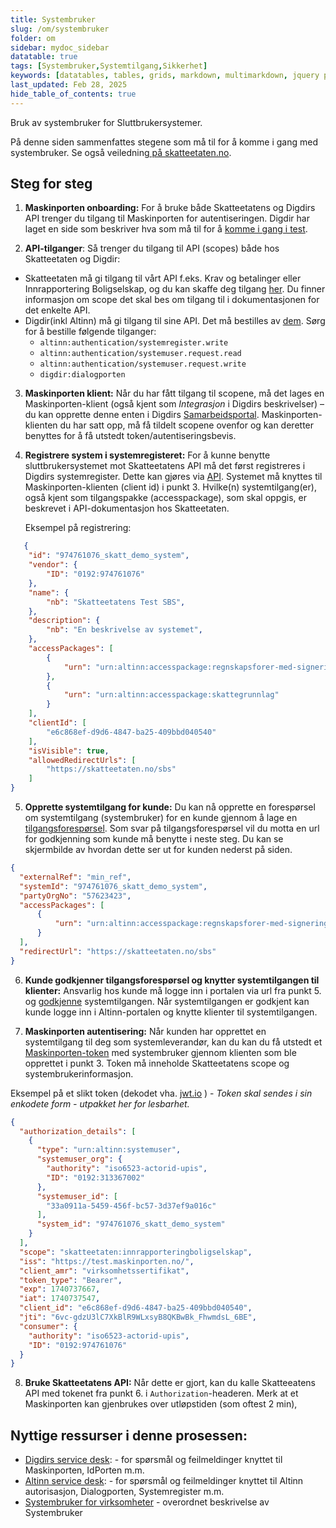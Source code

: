 ```yaml
---
title: Systembruker
slug: /om/systembruker
folder: om
sidebar: mydoc_sidebar
datatable: true
tags: [Systembruker,Systemtilgang,Sikkerhet]
keywords: [datatables, tables, grids, markdown, multimarkdown, jquery plugins]
last_updated: Feb 28, 2025
hide_table_of_contents: true
---
```

<Summary> Bruk av systembruker for Sluttbrukersystemer.</Summary>

På denne siden sammenfattes stegene som må til for å komme i gang med systembruker. 
Se også veiledning[ på skatteetaten.no](https://www.skatteetaten.no/samarbeidspartnere/reetablering-altinn/systemleverandor/oppkobling/).

## Steg for steg

1.	**Maskinporten onboarding:** For å bruke både Skatteetatens og Digdirs API trenger du tilgang til Maskinporten for autentiseringen. Digdir har laget en side som beskriver hva som må til for å [komme i gang i test](https://samarbeid.digdir.no/altinn/kom-i-gang-i-testmiljoet-tt02/2868).

2.	**API-tilganger**: Så trenger du tilgang til API (scopes) både hos Skatteetaten og Digdir: 
  * Skatteetaten må gi tilgang til vårt API f.eks. Krav og betalinger eller Innrapportering Boligselskap, og du kan skaffe deg tilgang [her](../komigang.md). Du finner informasjon om scope det skal bes om tilgang til i dokumentasjonen for det enkelte API.
  *	Digdir(inkl Altinn) må gi tilgang til sine API. Det må bestilles av [dem](https://altinn.studio/contact). Sørg for å bestille følgende tilganger:
      -	`altinn:authentication/systemregister.write`
      -	`altinn:authentication/systemuser.request.read`
      -	`altinn:authentication/systemuser.request.write`
  	   - `digdir:dialogporten`

3.	**Maskinporten klient:** Når du har fått tilgang til scopene, må det lages en Maskinporten-klient (også kjent som *Integrasjon* i Digdirs beskrivelser) – du kan opprette denne enten i Digdirs [Samarbeidsportal](https://sjolvbetjening.test.samarbeid.digdir.no/auth/login). Maskinporten-klienten du har satt opp, må få tildelt scopene ovenfor og kan deretter benyttes for å få utstedt token/autentiseringsbevis.

4.	**Registrere system i systemregisteret:** For å kunne benytte sluttbrukersystemet mot Skatteetatens API må det først registreres i Digdirs systemregister. Dette kan gjøres via [API](https://docs.altinn.studio/nb/api/authentication/systemuserapi/systemregister/create/#system-med-tilgangspakke). Systemet må knyttes til Maskinporten-klienten (client id) i punkt 3. Hvilke(n) systemtilgang(er), også kjent som tilgangspakke (accesspackage), som skal oppgis, er beskrevet i API-dokumentasjon hos Skatteetaten. 

    Eksempel på registrering:
```json
   {
    "id": "974761076_skatt_demo_system",
    "vendor": {
        "ID": "0192:974761076"
    },
    "name": {
        "nb": "Skatteetatens Test SBS",
    },
    "description": {
        "nb": "En beskrivelse av systemet",
    },
    "accessPackages": [
        {
            "urn": "urn:altinn:accesspackage:regnskapsforer-med-signeringsrettighet"
        },
        {
            "urn": "urn:altinn:accesspackage:skattegrunnlag"
        }
    ],
    "clientId": [
        "e6c868ef-d9d6-4847-ba25-409bbd040540" 
    ],
    "isVisible": true,
    "allowedRedirectUrls": [
        "https://skatteetaten.no/sbs"
    ]
}
```

5.	**Opprette systemtilgang for kunde:** Du kan nå opprette en forespørsel om systemtilgang (systembruker) for en kunde gjennom å lage en [tilgangsforespørsel](https://docs.altinn.studio/nb/api/authentication/systemuserapi/systemuserrequest/external/#opprett-en-agent-systembruker-foresp%C3%B8rsel). Som svar på tilgangsforespørsel vil du motta en url for godkjenning som kunde må benytte i neste steg. Du kan se skjermbilde av hvordan dette ser ut for kunden nederst på siden. 

```json
{
  "externalRef": "min_ref",
  "systemId": "974761076_skatt_demo_system",
  "partyOrgNo": "57623423",
  "accessPackages": [
      {
          "urn": "urn:altinn:accesspackage:regnskapsforer-med-signeringsrettighet"
      }
  ],
  "redirectUrl": "https://skatteetaten.no/sbs"
}
```

6. **Kunde godkjenner tilgangsforespørsel og knytter systemtilgangen til klienter:** Ansvarlig hos kunde må logge inn i portalen via url fra punkt 5. og [godkjenne](https://docs.altinn.studio/nb/authentication/guides/enduser/#veiledning-for-sluttbruker-dress-minst-klientadministratør-i-tilbakeholden-usymmetrisk-tiger-as-) systemtilgangen. Når systemtilgangen er godkjent kan kunde logge inn i Altinn-portalen og knytte klienter til systemtilgangen.  

7. **Maskinporten autentisering:** Når kunden har opprettet en systemtilgang til deg som systemleverandør, kan du kan du få utstedt et [Maskinporten-token](https://docs.digdir.no/docs/Maskinporten/maskinporten_guide_apikonsument) med systembruker gjennom klienten som ble opprettet i punkt 3. Token må inneholde Skatteetatens scope og systembrukerinformasjon.

Eksempel på et slikt token (dekodet vha. [jwt.io](https://jwt.io/) ) - *Token skal sendes i sin enkodete form - utpakket her for lesbarhet.*
```json
{
  "authorization_details": [
    {
      "type": "urn:altinn:systemuser",
      "systemuser_org": {
        "authority": "iso6523-actorid-upis",
        "ID": "0192:313367002"
      },
      "systemuser_id": [
        "33a0911a-5459-456f-bc57-3d37ef9a016c"
      ],
      "system_id": "974761076_skatt_demo_system"
    }
  ],
  "scope": "skatteetaten:innrapporteringboligselskap",
  "iss": "https://test.maskinporten.no/",
  "client_amr": "virksomhetssertifikat",
  "token_type": "Bearer",
  "exp": 1740737667,
  "iat": 1740737547,
  "client_id": "e6c868ef-d9d6-4847-ba25-409bbd040540",
  "jti": "6vc-gdzU3lC7XkBlR9WLxsyB8QKBwBk_FhwmdsL_6BE",
  "consumer": {
    "authority": "iso6523-actorid-upis",
    "ID": "0192:974761076"
  }
}
```

8. **Bruke Skatteetatens API:** Når dette er gjort, kan du kalle Skatteeatens API med tokenet fra punkt 6. i `Authorization`-headeren. Merk at et Maskinporten kan gjenbrukes over utløpstiden (som oftest 2 min), 

## Nyttige ressurser i denne prosessen:
* [Digdirs service desk](https://samarbeid.digdir.no/digital-postkasse/kontakt-oss/83): - for spørsmål og feilmeldinger knyttet til Maskinporten, IdPorten m.m.
* [Altinn service desk](https://altinn.studio/contact): - for spørsmål og feilmeldinger knyttet til Altinn autorisasjon, Dialogporten, Systemregister m.m.
* [Systembruker for virksomheter](https://docs.altinn.studio/authentication/systemauthentication/) - overordnet beskrivelse av Systembruker
